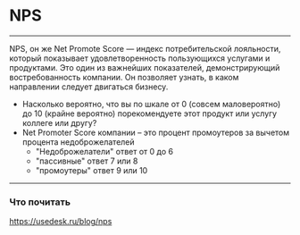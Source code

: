 # NPS
---
NPS, он же Net Promote Score — индекс потребительской лояльности, который показывает удовлетворенность пользующихся услугами и продуктами. Это один из важнейших показателей, демонстрирующий востребованность компании. Он позволяет узнать, в каком направлении следует двигаться бизнесу.

- Насколько вероятно, что вы по шкале от 0 (совсем маловероятно) до 10 (крайне вероятно) порекомендуете этот продукт или услугу коллеге или другу?
- Net Promoter Score компании – это процент промоутеров за вычетом процента недоброжелателей
  - "Недоброжелатели" ответ от 0 до 6
  - "пассивныe" ответ 7 или 8
  - "промоутеры" ответ 9 или 10
---
### Что почитать
https://usedesk.ru/blog/nps